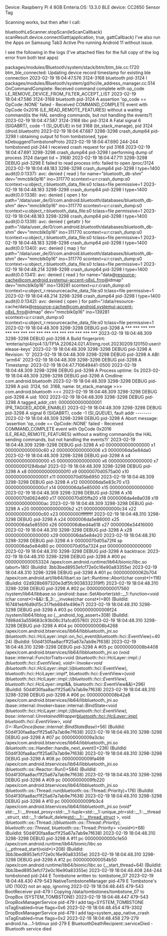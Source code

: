 Device: Raspberry Pi 4 8GB
Emteria.OS: 13.3.0
BLE device: CC2650 Sensor Tag

Scanning works, but then after I call:

bluetoothLeScanner.stopScan(leScanCallback)
scanResult.device.connectGatt(application, true, gattCallback)
I've also run the Apps on Samsung Tab3 Active Pro running Android 11 without issue.

I see the following in the logs (I've attached files for the full copy of the log error from both test apps)

packages/modules/Bluetooth/system/stack/btm/btm_ble.cc:1720 btm_ble_connected: Updating device record timestamp for existing ble connection
2023-02-19 18:04:47.576  3124-3168  bluetooth               pid-3124                             I  packages/modules/Bluetooth/system/gd/hci/le_address_manager.cc:514 OnCommandComplete: Received command complete with op_code LE_REMOVE_DEVICE_FROM_FILTER_ACCEPT_LIST
2023-02-19 18:04:47.586  3124-3168  bluetooth               pid-3124                             A  assertion 'op_code == OpCode::NONE' failed - Received COMMAND_COMPLETE event with OpCode 0x2016 (LE_READ_REMOTE_FEATURES) without a waiting command(is the HAL sending commands, but not handling the events?)
2023-02-19 18:04:47.587  3124-3168  libc                    pid-3124                             A  Fatal signal 6 (SIGABRT), code -1 (SI_QUEUE) in tid 3168 (bt_stack_manage), pid 3124 (droid.bluetooth)
2023-02-19 18:04:47.687  3298-3298  crash_dump64            pid-3298                             I  obtaining output fd from tombstoned, type: kDebuggerdTombstoneProto
2023-02-19 18:04:47.690   244-244   tombstoned              pid-244                              I  received crash request for pid 3168
2023-02-19 18:04:47.691  3298-3298  crash_dump64            pid-3298                             I  performing dump of process 3124 (target tid = 3168)
2023-02-19 18:04:47.711  3298-3298  DEBUG                   pid-3298                             E  failed to read process info: failed to open /proc/3124
2023-02-19 18:04:48.183  3298-3298  crash_dump64            pid-3298                             I  type=1400 audit(0.0:1337): avc: denied { read } for name="bluetooth_db-shm" dev="mmcblk0p16" ino=311770 scontext=u:r:crash_dump:s0 tcontext=u:object_r:bluetooth_data_file:s0 tclass=file permissive=1
2023-02-19 18:04:48.183  3298-3298  crash_dump64            pid-3298                             I  type=1400 audit(0.0:1338): avc: denied { open } for path="/data/user_de/0/com.android.bluetooth/databases/bluetooth_db-shm" dev="mmcblk0p16" ino=311770 scontext=u:r:crash_dump:s0 tcontext=u:object_r:bluetooth_data_file:s0 tclass=file permissive=1
2023-02-19 18:04:48.183  3298-3298  crash_dump64            pid-3298                             I  type=1400 audit(0.0:1339): avc: denied { getattr } for path="/data/user_de/0/com.android.bluetooth/databases/bluetooth_db-shm" dev="mmcblk0p16" ino=311770 scontext=u:r:crash_dump:s0 tcontext=u:object_r:bluetooth_data_file:s0 tclass=file permissive=1
2023-02-19 18:04:48.183  3298-3298  crash_dump64            pid-3298                             I  type=1400 audit(0.0:1340): avc: denied { map } for path="/data/user_de/0/com.android.bluetooth/databases/bluetooth_db-shm" dev="mmcblk0p16" ino=311770 scontext=u:r:crash_dump:s0 tcontext=u:object_r:bluetooth_data_file:s0 tclass=file permissive=1
2023-02-19 18:04:48.214  3298-3298  crash_dump64            pid-3298                             I  type=1400 audit(0.0:1341): avc: denied { read } for name="data@resource-cache@com.android.systemui-accent-o8xL.frro@idmap" dev="mmcblk0p16" ino=139281 scontext=u:r:crash_dump:s0 tcontext=u:object_r:resourcecache_data_file:s0 tclass=file permissive=1
2023-02-19 18:04:48.214  3298-3298  crash_dump64            pid-3298                             I  type=1400 audit(0.0:1342): avc: denied { open } for path="/data/resource-cache/data@resource-cache@com.android.systemui-accent-o8xL.frro@idmap" dev="mmcblk0p16" ino=139281 scontext=u:r:crash_dump:s0 tcontext=u:object_r:resourcecache_data_file:s0 tclass=file permissive=1
2023-02-19 18:04:48.309  3298-3298  DEBUG                   pid-3298                             A  *** *** *** *** *** *** *** *** *** *** *** *** *** *** *** ***
2023-02-19 18:04:48.309  3298-3298  DEBUG                   pid-3298                             A  Build fingerprint: 'emteria/rpi4/rpi4:13/TP1A.220624.021.A1/eng.root.20230209.120150:user/release-keys'
2023-02-19 18:04:48.309  3298-3298  DEBUG                   pid-3298                             A  Revision: '0'
2023-02-19 18:04:48.309  3298-3298  DEBUG                   pid-3298                             A  ABI: 'arm64'
2023-02-19 18:04:48.309  3298-3298  DEBUG                   pid-3298                             A  Timestamp: 2023-02-19 18:04:47.710649441-0500
2023-02-19 18:04:48.309  3298-3298  DEBUG                   pid-3298                             A  Process uptime: 0s
2023-02-19 18:04:48.309  3298-3298  DEBUG                   pid-3298                             A  Cmdline: com.android.bluetooth
2023-02-19 18:04:48.309  3298-3298  DEBUG                   pid-3298                             A  pid: 3124, tid: 3168, name: bt_stack_manage  >>> com.android.bluetooth <<<
2023-02-19 18:04:48.309  3298-3298  DEBUG                   pid-3298                             A  uid: 1002
2023-02-19 18:04:48.309  3298-3298  DEBUG                   pid-3298                             A  tagged_addr_ctrl: 0000000000000001 (PR_TAGGED_ADDR_ENABLE)
2023-02-19 18:04:48.309  3298-3298  DEBUG                   pid-3298                             A  signal 6 (SIGABRT), code -1 (SI_QUEUE), fault addr --------
2023-02-19 18:04:48.309  3298-3298  DEBUG                   pid-3298                             A  Abort message: 'assertion 'op_code == OpCode::NONE' failed - Received COMMAND_COMPLETE event with OpCode 0x2016 (LE_READ_REMOTE_FEATURES) without a waiting command(is the HAL sending commands, but not handling the events?)'
2023-02-19 18:04:48.309  3298-3298  DEBUG                   pid-3298                             A      x0  0000000000000000  x1  0000000000000c60  x2  0000000000000006  x3  0000006da5e84da0
2023-02-19 18:04:48.309  3298-3298  DEBUG                   pid-3298                             A      x4  0000000000000000  x5  0000000000000000  x6  0000000000000000  x7  000000001284bda1
2023-02-19 18:04:48.309  3298-3298  DEBUG                   pid-3298                             A      x8  00000000000000f0  x9  00000070d0575a00  x10 0000000000000001  x11 00000070d05b6950
2023-02-19 18:04:48.309  3298-3298  DEBUG                   pid-3298                             A      x12 0000006da5e83c70  x13 00000000000000cf  x14 0000006da5e85000  x15 0000000000000000
2023-02-19 18:04:48.309  3298-3298  DEBUG                   pid-3298                             A      x16 00000070d0624d60  x17 00000070d05ffa20  x18 0000006da4e8a038  x19 00000000000000ac
2023-02-19 18:04:48.309  3298-3298  DEBUG                   pid-3298                             A      x20 00000000000000b2  x21 0000000000000c34  x22 0000000000000c60  x23 00000000ffffffff
2023-02-19 18:04:48.310  3298-3298  DEBUG                   pid-3298                             A      x24 0000006da5e86000  x25 0000006da5e85500  x26 0000006dbed4a618  x27 0000006e34416000
2023-02-19 18:04:48.310  3298-3298  DEBUG                   pid-3298                             A      x28 0000000000000000  x29 0000006da5e84e20
2023-02-19 18:04:48.310  3298-3298  DEBUG                   pid-3298                             A      lr  00000070d05a72f4  sp  0000006da5e84d80  pc  00000070d05a7324  pst 0000000000000000
2023-02-19 18:04:48.310  3298-3298  DEBUG                   pid-3298                             A  backtrace:
2023-02-19 18:04:48.310  3298-3298  DEBUG                   pid-3298                             A        #00 pc 0000000000053324  /apex/com.android.runtime/lib64/bionic/libc.so (abort+180) (BuildId: 3bb3bed8953efcf72e0c16e90a83355e)
2023-02-19 18:04:48.310  3298-3298  DEBUG                   pid-3298                             A        #01 pc 000000000062b704  /apex/com.android.art/lib64/libart.so (art::Runtime::Abort(char const*)+116) (BuildId: 02d928b697320e3df5fc9038332319ff)
2023-02-19 18:04:48.310  3298-3298  DEBUG                   pid-3298                             A        #02 pc 0000000000017560  /system/lib64/libbase.so (android::base::SetAborter(std::__1::function<void (char const*)>&&)::$_3::__invoke(char const*)+80) (BuildId: 167481ebf6d9d15c317feb684fe496e7)
2023-02-19 18:04:48.310  3298-3298  DEBUG                   pid-3298                             A        #03 pc 0000000000006f24  /system/lib64/liblog.so (__android_log_assert+308) (BuildId: 7d98d43a559683c93b06c31a1cd05780)
2023-02-19 18:04:48.310  3298-3298  DEBUG                   pid-3298                             A        #04 pc 00000000008b4268  /apex/com.android.btservices/lib64/libbluetooth_jni.so (bluetooth::hci::HciLayer::impl::on_hci_event(bluetooth::hci::EventView)+4024) (BuildId: 50d4f30faa8acf1f25a67a7ab9e7f638)
2023-02-19 18:04:48.310  3298-3298  DEBUG                   pid-3298                             A        #05 pc 00000000008b4408  /apex/com.android.btservices/lib64/libbluetooth_jni.so (void base::internal::FunctorTraits<void (bluetooth::hci::HciLayer::impl::*)(bluetooth::hci::EventView), void>::Invoke<void (bluetooth::hci::HciLayer::impl::*)(bluetooth::hci::EventView), bluetooth::hci::HciLayer::impl*, bluetooth::hci::EventView>(void (bluetooth::hci::HciLayer::impl::*)(bluetooth::hci::EventView), bluetooth::hci::HciLayer::impl*&&, bluetooth::hci::EventView&&)+296) (BuildId: 50d4f30faa8acf1f25a67a7ab9e7f638)
2023-02-19 18:04:48.310  3298-3298  DEBUG                   pid-3298                             A        #06 pc 00000000008b42a8  /apex/com.android.btservices/lib64/libbluetooth_jni.so (base::internal::Invoker<base::internal::BindState<void (bluetooth::hci::HciLayer::impl::*)(bluetooth::hci::EventView), base::internal::UnretainedWrapper<bluetooth::hci::HciLayer::impl>, bluetooth::hci::EventView>, void ()>::RunOnce(base::internal::BindStateBase*)+56) (BuildId: 50d4f30faa8acf1f25a67a7ab9e7f638)
2023-02-19 18:04:48.310  3298-3298  DEBUG                   pid-3298                             A        #07 pc 00000000009a3cbc  /apex/com.android.btservices/lib64/libbluetooth_jni.so (bluetooth::os::Handler::handle_next_event()+236) (BuildId: 50d4f30faa8acf1f25a67a7ab9e7f638)
2023-02-19 18:04:48.310  3298-3298  DEBUG                   pid-3298                             A        #08 pc 00000000009fa498  /apex/com.android.btservices/lib64/libbluetooth_jni.so (bluetooth::os::Reactor::Run()+584) (BuildId: 50d4f30faa8acf1f25a67a7ab9e7f638)
2023-02-19 18:04:48.310  3298-3298  DEBUG                   pid-3298                             A        #09 pc 00000000009fb220  /apex/com.android.btservices/lib64/libbluetooth_jni.so (bluetooth::os::Thread::run(bluetooth::os::Thread::Priority)+176) (BuildId: 50d4f30faa8acf1f25a67a7ab9e7f638)
2023-02-19 18:04:48.310  3298-3298  DEBUG                   pid-3298                             A        #10 pc 00000000009fb3c4  /apex/com.android.btservices/lib64/libbluetooth_jni.so (void* std::__1::__thread_proxy<std::__1::tuple<std::__1::unique_ptr<std::__1::__thread_struct, std::__1::default_delete<std::__1::__thread_struct> >, void (bluetooth::os::Thread::*)(bluetooth::os::Thread::Priority), bluetooth::os::Thread*, bluetooth::os::Thread::Priority> >(void*)+68) (BuildId: 50d4f30faa8acf1f25a67a7ab9e7f638)
2023-02-19 18:04:48.310  3298-3298  DEBUG                   pid-3298                             A        #11 pc 00000000000c1e50  /apex/com.android.runtime/lib64/bionic/libc.so (__pthread_start(void*)+208) (BuildId: 3bb3bed8953efcf72e0c16e90a83355e)
2023-02-19 18:04:48.310  3298-3298  DEBUG                   pid-3298                             A        #12 pc 0000000000054b50  /apex/com.android.runtime/lib64/bionic/libc.so (__start_thread+64) (BuildId: 3bb3bed8953efcf72e0c16e90a83355e)
2023-02-19 18:04:48.408   244-244   tombstoned              pid-244                              E  Tombstone written to: tombstone_07
2023-02-19 18:04:48.430   479-543   NativeTombstoneManager  pid-479                              E  Tombstone's UID (1002) not an app, ignoring
2023-02-19 18:04:48.445   479-543   BootReceiver            pid-479                              I  Copying /data/tombstones/tombstone_07 to DropBox (SYSTEM_TOMBSTONE)
2023-02-19 18:04:48.447   479-543   DropBoxManagerService   pid-479                              I  add tag=SYSTEM_TOMBSTONE isTagEnabled=true flags=0x6
2023-02-19 18:04:48.454   479-3302  DropBoxManagerService   pid-479                              I  add tag=system_app_native_crash isTagEnabled=true flags=0x2
2023-02-19 18:04:48.458   279-279   android.ha....1-btlinux pid-279                              E  BluetoothDeathRecipient::serviceDied - Bluetooth service died